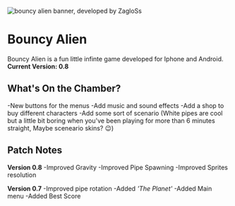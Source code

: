 
![bouncy alien banner, developed by ZagloSs](https://cdn.discordapp.com/attachments/896302763795972126/1200029630627852369/Frame_10.png?ex=65c4b1af&is=65b23caf&hm=76839e1159cbd3cd2caf69a7877fc42decb54e7935af69e1f702491affed7d21&)
# Bouncy Alien	
Bouncy Alien is a fun little infinte game developed for Iphone and Android.
**Current Version: 0.8** 

## What's On the Chamber?
-New buttons for the menus
-Add music and sound effects
-Add a shop to buy different characters
-Add some sort of scenario (White pipes are cool but a little bit boring when you've been playing for 
more than 6 minutes straight, Maybe sceneario skins? 😉)


## Patch Notes
**Version 0.8** 
-Improved Gravity
-Improved Pipe Spawning
-Improved Sprites resolution

**Version 0.7** 
-Improved pipe rotation
-Added *'The Planet'*
-Added Main menu
-Added Best Score
